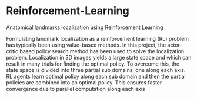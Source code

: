 # Reinforcement-Learning
Anatomical landmarks localization using Reinforcement Learning

Formulating landmark localization as a reinforcement learning (RL) problem has typically been using value-based methods. In this project, the actor-critic based policy search method has been used to solve the localization problem. Localization in 3D images yields a large state space and which can result in many trials for finding the optimal policy. To overcome this, the state space is divided into three partial sub domains, one along each axis. RL agents learn optimal policy along each sub domain and then the partial policies are combined into an optimal policy. This ensures faster convergence due to parallel computation along each axis
